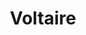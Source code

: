 ---
title: "Voltaire"
cc-type: person
hashtag: voltaire
born-on: 1694-11-21
died-on: 1778-05-30
tags:
  - French
  - Writer
  - Historian
  - Philosopher
  - Human Being
  - dead at the moment
---